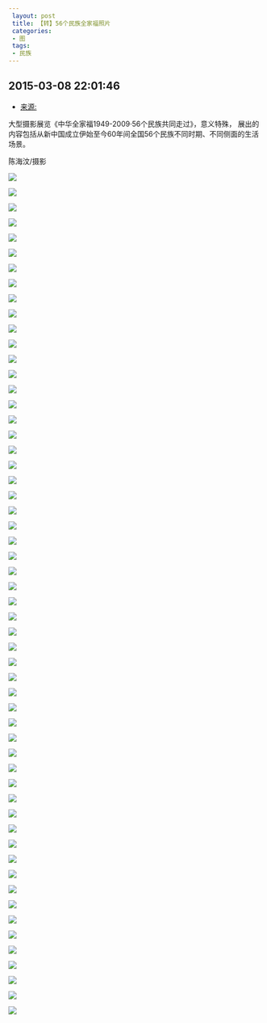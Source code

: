 ```yaml
---
 layout: post
 title: 【转】56个民族全家福照片
 categories:
 - 图
 tags:
 - 民族
---
```


## 2015-03-08 22:01:46

- [来源:](http://slide.news.sina.com.cn/c/slide_1_435_9600.html#p=5)

大型摄影展览《中华全家福1949-2009·56个民族共同走过》，意义特殊，
展出的内容包括从新中国成立伊始至今60年间全国56个民族不同时期、不同侧面的生活场景。

陈海汶/摄影

![](/pic/56个民族全家福照片-1.jpg)

![](/pic/56个民族全家福照片-2.jpg)

![](/pic/56个民族全家福照片-3.jpg)

![](/pic/56个民族全家福照片-4.jpg)

![](/pic/56个民族全家福照片-5.jpg)

![](/pic/56个民族全家福照片-6.jpg)

![](/pic/56个民族全家福照片-7.jpg)

![](/pic/56个民族全家福照片-8.jpg)

![](/pic/56个民族全家福照片-9.jpg)

![](/pic/56个民族全家福照片-10.jpg)

![](/pic/56个民族全家福照片-11.jpg)

![](/pic/56个民族全家福照片-12.jpg)

![](/pic/56个民族全家福照片-13.jpg)

![](/pic/56个民族全家福照片-14.jpg)

![](/pic/56个民族全家福照片-15.jpg)

![](/pic/56个民族全家福照片-16.jpg)

![](/pic/56个民族全家福照片-17.jpg)

![](/pic/56个民族全家福照片-18.jpg)

![](/pic/56个民族全家福照片-19.jpg)

![](/pic/56个民族全家福照片-20.jpg)

![](/pic/56个民族全家福照片-21.jpg)

![](/pic/56个民族全家福照片-22.jpg)

![](/pic/56个民族全家福照片-23.jpg)

![](/pic/56个民族全家福照片-24.jpg)

![](/pic/56个民族全家福照片-25.jpg)

![](/pic/56个民族全家福照片-26.jpg)

![](/pic/56个民族全家福照片-27.jpg)

![](/pic/56个民族全家福照片-28.jpg)

![](/pic/56个民族全家福照片-29.jpg)

![](/pic/56个民族全家福照片-30.jpg)

![](/pic/56个民族全家福照片-31.jpg)

![](/pic/56个民族全家福照片-32.jpg)

![](/pic/56个民族全家福照片-33.jpg)

![](/pic/56个民族全家福照片-34.jpg)

![](/pic/56个民族全家福照片-35.jpg)

![](/pic/56个民族全家福照片-36.jpg)

![](/pic/56个民族全家福照片-37.jpg)

![](/pic/56个民族全家福照片-38.jpg)

![](/pic/56个民族全家福照片-39.jpg)

![](/pic/56个民族全家福照片-40.jpg)

![](/pic/56个民族全家福照片-41.jpg)

![](/pic/56个民族全家福照片-42.jpg)

![](/pic/56个民族全家福照片-43.jpg)

![](/pic/56个民族全家福照片-44.jpg)

![](/pic/56个民族全家福照片-45.jpg)

![](/pic/56个民族全家福照片-46.jpg)

![](/pic/56个民族全家福照片-47.jpg)

![](/pic/56个民族全家福照片-48.jpg)

![](/pic/56个民族全家福照片-49.jpg)

![](/pic/56个民族全家福照片-50.jpg)

![](/pic/56个民族全家福照片-51.jpg)

![](/pic/56个民族全家福照片-52.jpg)

![](/pic/56个民族全家福照片-53.jpg)

![](/pic/56个民族全家福照片-54.jpg)

![](/pic/56个民族全家福照片-55.jpg)

![](/pic/56个民族全家福照片-56.jpg)

